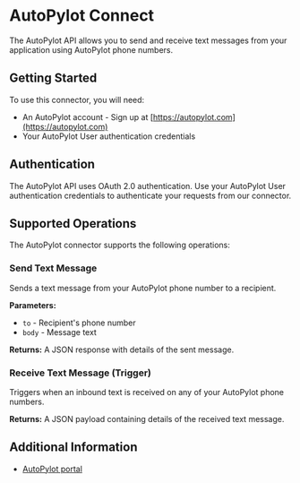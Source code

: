 # AutoPylot Connect

The AutoPylot API allows you to send and receive text messages from your application using AutoPylot phone numbers.

## Getting Started

To use this connector, you will need:

- An AutoPylot account - Sign up at [https://autopylot.com](https://autopylot.com)  
- Your AutoPylot User authentication credentials

## Authentication 

The AutoPylot API uses OAuth 2.0 authentication. Use your AutoPylot User authentication credentials to authenticate your requests from our connector.

## Supported Operations

The AutoPylot connector supports the following operations:

### Send Text Message

Sends a text message from your AutoPylot phone number to a recipient. 

**Parameters:**

- `to` - Recipient's phone number
- `body` - Message text  

**Returns:** A JSON response with details of the sent message.

### Receive Text Message (Trigger)

Triggers when an inbound text is received on any of your AutoPylot phone numbers. 

**Returns:** A JSON payload containing details of the received text message.

## Additional Information

- [AutoPylot portal](https://portal.autopylot.com)